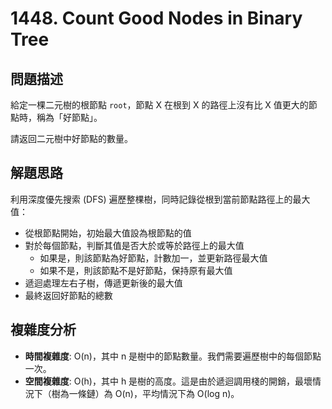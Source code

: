 # 1448. Count Good Nodes in Binary Tree

## 問題描述
給定一棵二元樹的根節點 `root`，節點 X 在根到 X 的路徑上沒有比 X 值更大的節點時，稱為「好節點」。

請返回二元樹中好節點的數量。

## 解題思路

利用深度優先搜索 (DFS) 遍歷整棵樹，同時記錄從根到當前節點路徑上的最大值：
- 從根節點開始，初始最大值設為根節點的值
- 對於每個節點，判斷其值是否大於或等於路徑上的最大值
  - 如果是，則該節點為好節點，計數加一，並更新路徑最大值
  - 如果不是，則該節點不是好節點，保持原有最大值
- 遞迴處理左右子樹，傳遞更新後的最大值
- 最終返回好節點的總數

## 複雜度分析

- **時間複雜度**: O(n)，其中 n 是樹中的節點數量。我們需要遍歷樹中的每個節點一次。
- **空間複雜度**: O(h)，其中 h 是樹的高度。這是由於遞迴調用棧的開銷，最壞情況下（樹為一條鏈）為 O(n)，平均情況下為 O(log n)。 